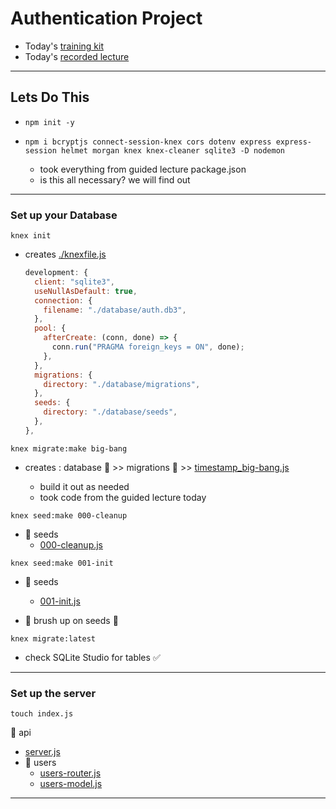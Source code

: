 # Authentication Project

- Today's [training kit]()
- Today's [recorded lecture]()

---

## Lets Do This

- `npm init -y`
- `npm i bcryptjs connect-session-knex cors dotenv express express-session helmet morgan knex knex-cleaner sqlite3 -D nodemon`

  - took everything from guided lecture package.json
  - is this all necessary? we will find out

---

### Set up your Database

`knex init`

- creates [./knexfile.js](knexfile.js)

  ```javascript
  development: {
    client: "sqlite3",
    useNullAsDefault: true,
    connection: {
      filename: "./database/auth.db3",
    },
    pool: {
      afterCreate: (conn, done) => {
        conn.run("PRAGMA foreign_keys = ON", done);
      },
    },
    migrations: {
      directory: "./database/migrations",
    },
    seeds: {
      directory: "./database/seeds",
    },
  },
  ```

`knex migrate:make big-bang`

- creates : database :open_file_folder: >> migrations :open_file_folder: >> [timestamp_big-bang.js](database/migrations/20200817141404_big-bang.js)

  - build it out as needed
  - took code from the guided lecture today

`knex seed:make 000-cleanup`

- :open_file_folder: seeds
  - [000-cleanup.js](database/seeds/000-cleanup.js)

`knex seed:make 001-init`

- :open_file_folder: seeds
  - [001-init.js](database/seeds/001-init.js)

- :eyes: brush up on seeds :eyes:

`knex migrate:latest`

- check SQLite Studio for tables :white_check_mark:

---

### Set up the server

`touch index.js`

:open_file_folder: api

- [server.js](api/server.js)
- :open_file_folder: users
  - [users-router.js](api/users/users-router.js)
  - [users-model.js](api/users/users-model.js)

---
